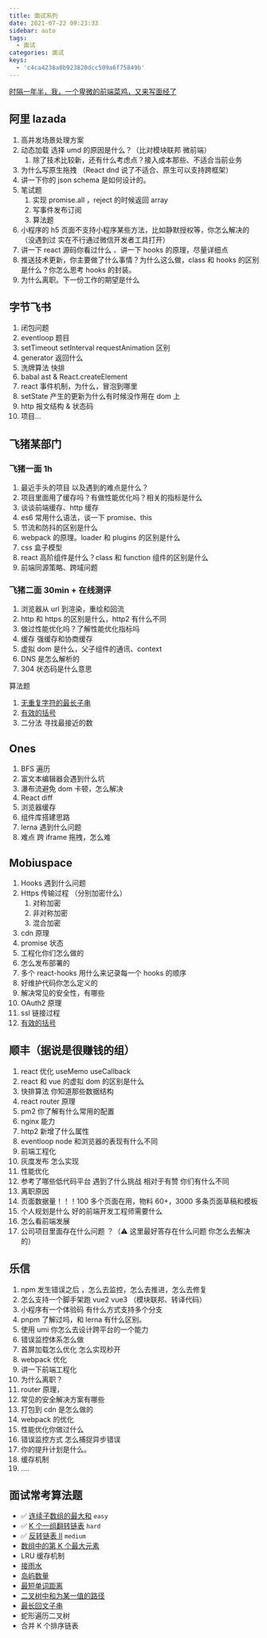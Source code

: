 ```yaml
---
title: 面试系列
date: 2021-07-22 09:23:33
sidebar: auto
tags:
  - 面试
categories: 面试
keys:
  - 'c4ca4238a0b923820dcc509a6f75849b'
---
```


[时隔一年半，我，一个卑微的前端菜鸡，又来写面经了](https://juejin.cn/post/7036581158670303240)

## 阿里 lazada

1. 高并发场景处理方案
2. 动态加载 选择 umd 的原因是什么？（比对模块联邦 微前端）
   1. 除了技术比较新，还有什么考虑点？接入成本那些、不适合当前业务
3. 为什么写原生拖拽 （React dnd 说了不适合、原生可以支持跨框架）
4. 讲一下你的 json schema 是如何设计的。
5. 笔试题
   1. 实现 promise.all ，reject 的时候返回 array
   2. 写事件发布订阅
   3. 算法题
6. 小程序的 h5 页面不支持小程序某些方法，比如静默授权等，你怎么解决的（没遇到过 实在不行通过微信开发者工具打开）
7. 讲一下 react 源码你看过什么 、讲一下 hooks 的原理，尽量详细点
8. 推送技术更新，你主要做了什么事情？为什么这么做，class 和 hooks 的区别是什么？你怎么思考 hooks 的封装。
9. 为什么离职。下一份工作的期望是什么

## 字节飞书

1. 闭包问题
2. eventloop 题目
3. setTimeout setInterval requestAnimation 区别
4. generator 返回什么
5. 洗牌算法 快排
6. babal ast & React.createElement
7. react 事件机制，为什么，冒泡到哪里
8. setState 产生的更新为什么有时候没作用在 dom 上
9. http 报文结构 & 状态码
10. 项目...

## 飞猪某部门

### 飞猪一面 1h

1. 最近手头的项目 以及遇到的难点是什么？
2. 项目里面用了缓存吗？有做性能优化吗？相关的指标是什么
3. 谈谈前端缓存、http 缓存
4. es6 常用什么语法，谈一下 promise、this
5. 节流和防抖的区别是什么
6. webpack 的原理。loader 和 plugins 的区别是什么
7. css 盒子模型
8. react 高阶组件是什么？class 和 function 组件的区别是什么
9. 前端同源策略、跨域问题

### 飞猪二面 30min + 在线测评

1. 浏览器从 url 到渲染，重绘和回流
2. http 和 https 的区别是什么，http2 有什么不同
3. 做过性能优化吗？了解性能优化指标吗
4. 缓存 强缓存和协商缓存
5. 虚拟 dom 是什么，父子组件的通讯、context
6. DNS 是怎么解析的
7. 304 状态码是什么意思

算法题

1. [无重复字符的最长子串](https://leetcode-cn.com/problems/longest-substring-without-repeating-characters/)
2. [有效的括号](https://leetcode-cn.com/problems/valid-parentheses/)
3. 二分法 寻找最接近的数

## Ones

1. BFS 遍历
2. 富文本编辑器会遇到什么坑
3. 瀑布流避免 dom 卡顿，怎么解决
4. React diff
5. 浏览器缓存
6. 组件库搭建思路
7. lerna 遇到什么问题
8. 难点 跨 iframe 拖拽，怎么难

## Mobiuspace

1. Hooks 遇到什么问题
2. Https 传输过程 （分别加密什么）
   1. 对称加密
   2. 非对称加密
   3. 混合加密
3. cdn 原理
4. promise 状态
5. 工程化你们怎么做的
6. 怎么发布部署的
7. 多个 react-hooks 用什么来记录每一个 hooks 的顺序
8. 好维护代码你怎么定义的
9. 解决常见的安全性，有哪些
10. OAuth2 原理
11. ssl 链接过程
12. [有效的括号](https://leetcode-cn.com/problems/valid-parentheses/)

## 顺丰（据说是很赚钱的组）

1. react 优化 useMemo useCallback
2. react 和 vue 的虚拟 dom 的区别是什么
3. 快排算法 你知道那些数据结构
4. react router 原理
5. pm2 你了解有什么常用的配置
6. nginx 能力
7. http2 新增了什么属性
8. eventloop node 和浏览器的表现有什么不同
9. 前端工程化
10. 灰度发布 怎么实现
11. 性能优化
12. 参考了哪些低代码平台 遇到了什么挑战 相对于有赞 你们有什么不同
13. 离职原因
14. 页面数据量！！！100 多个页面在用，物料 60+，3000 多条页面草稿和模板
15. 个人规划是什么 好的前端开发工程师需要什么
16. 怎么看前端发展
17. 公司项目里面存在什么问题 ？（⚠️ 这里最好答存在什么问题 你怎么去解决的）

## 乐信

1. npm 发生错误之后 ，怎么去监控，怎么去推进，怎么去修复
2. 怎么支持一个脚手架跑 vue2 vue3 （模块联邦、转译代码）
3. 小程序有一个体验码 有什么方式支持多个分支
4. pnpm 了解过吗，和 lerna 有什么区别。
5. 使用 umi 你怎么去设计跨平台的一个能力
6. 错误监控体系怎么做
7. 首屏加载怎么优化 怎么实现秒开
8. webpack 优化
9. 讲一下前端工程化
10. 为什么离职？
11. router 原理，
12. 常见的安全解决方案有哪些
13. 打包到 cdn 是怎么做的
14. webpack 的优化
15. 性能优化你做过什么
16. 错误监控方式 怎么捕捉异步错误
17. 你的提升计划是什么。
18. 缓存机制
19. ....

## 面试常考算法题

- ✅ [连续子数组的最大和](https://leetcode-cn.com/problems/lian-xu-zi-shu-zu-de-zui-da-he-lcof/) `easy`
- ✅ [K 个一组翻转链表](https://leetcode-cn.com/problems/reverse-nodes-in-k-group/) `hard`
- ✅ [反转链表 II](https://leetcode-cn.com/problems/reverse-linked-list-ii/) `medium`
- [数组中的第 K 个最大元素](https://leetcode-cn.com/problems/kth-largest-element-in-an-array/)
- LRU 缓存机制
- [接雨水](https://leetcode-cn.com/problems/trapping-rain-water/)
- [岛屿数量](https://leetcode-cn.com/problems/number-of-islands/)
- [最短单词距离](https://leetcode-cn.com/problems/shortest-word-distance/)
- [二叉树中和为某一值的路径](https://leetcode-cn.com/problems/er-cha-shu-zhong-he-wei-mou-yi-zhi-de-lu-jing-lcof/)
- [最长回文子串](https://leetcode-cn.com/problems/longest-palindromic-substring/)
- 蛇形遍历二叉树
- 合并 K 个排序链表
